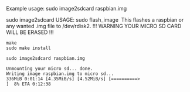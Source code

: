 Example usage:
sudo image2sdcard raspbian.img

sudo image2sdcard
USAGE: sudo flash_image <img file> 
       This flashes a raspbian or any wanted .img file to /dev/rdisk2.
			!!! WARNING YOUR MICRO SD CARD WILL BE ERASED !!! 
			
```
make
sudo make install

sudo image2sdcard raspbian.img 

Unmounting your micro sd... done.
Writing image raspbian.img to micro sd...
336MiB 0:01:14 [4.35MiB/s] [4.52MiB/s] [==========>                                          ]  8% ETA 0:12:38

```


